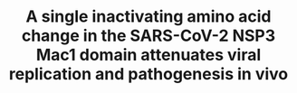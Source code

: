 ---
title: "A single inactivating amino acid change in the SARS-CoV-2 NSP3 Mac1 domain attenuates viral replication and pathogenesis in vivo"
authors: "Taha TY&#42;, Suryawanshi RK&#42;, Chen IP&#42;, **Correy GJ&#42;**, O'Leary PC, Jogalekar MP, McCavitt-Malvido M, Diolaiti M, Kimmerly GR, Tsou CL, Martinez-Sobrido L, Krogan NJ, Ashworth A, **Fraser JS**, Ott M"
journal: PLoS Pathogens
pub_date: "2023-08-31" #Date of journal publication, NOT BIORXIV UPLOAD
image: "/static/img/pub/2023_taha.png"
pmid: 37651466
pmcid: #"PMC#######"
biorxiv:
biorxiv_version: "2023.04.18.537104v1"
pdf: "http://cdn.fraserlab.com/publications/2023_taha.pdf"
pdbs:
  - "8SH6"
  - "8SH8"
links:
  - name: "Celebratory tweetstorm from James Fraser"
    url: "https://twitter.com/fraser_lab/status/1648477561666801664"
  - name: "Ott lab @ Gladstone"
    url: "https://ottlab.gladstone.org"
  - name: "Alan Ashworth @ UCSF"
    url: "https://profiles.ucsf.edu/alan.ashworth"
---